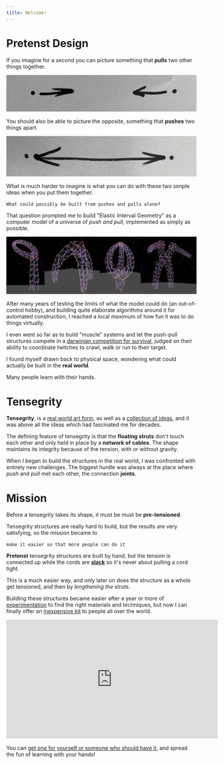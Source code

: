 ```yaml
---
title: Welcome!
---
```


# Pretenst Design

If you imagine for a second you can picture something that **pulls** two other things together.

![pull](/images/home/pull.jpg)

You should also be able to picture the opposite, something that **pushes** two things apart.

![push](/images/home/push.jpg)

What is much harder to imagine is what you can do with these two simple ideas when you put them together.

    What could possibly be built from pushes and pulls alone?

That question prompted me to build "Elastic Interval Geometry" as a computer model of a universe of *push and pull*, implemented as simply as possible.

![complex models](/images/home/complex-models.jpg)

After many years of testing the limits of what the model could do (an out-of-control hobby), and building quite elaborate algorithms around it for automated construction, I reached a local maximum of how fun it was to do things virtually.

I even went so far as to build "muscle" systems and let the push-pull structures compete in a [darwinian competition for survival](https://pretenst.com/app/#evolution), judged on their ability to coordinate twitches to crawl, walk or run to their target.

I found myself drawn back to physical space, wondering what could actually be built in the **real world**. 

Many people learn with their hands.

# Tensegrity

**Tensegrity**, is a [real world art form](http://kennethsnelson.net/), as well as a [collection of ideas](https://books.google.nl/books/about/A_Fuller_Explanation.html?id=G8zttcNdKBAC), and it was above all the ideas which had fascinated me for decades.

The defining feature of tensegrity is that the **floating struts** don't touch each other and only held in place by a **network of cables**. The shape maintains its integrity because of the tension, with or without gravity.

When I began to build the structures in the real world, I was confronted with entirely new challenges. The biggest hurdle was always at the place where *push* and *pull* met each other, the connection **joints**.

# Mission

Before a tensegrity takes its shape, it must be must be **pre-tensioned**.

Tensegrity structures are really hard to build, but the results are very satisfying, so the mission became to

    make it easier so that more people can do it

**Pretenst** tensegrity structures are built by hand, but the tension is connected up while the cords are [**slack**](https://subgenius.fandom.com/wiki/Slack) so it's never about pulling a cord tight.

This is a much easier way, and only later on does the structure as a whole get tensioned, and then by *lengthening the struts*.

Building these structures became easier after a year or more of [experimentation](construction/2020/06/15/prefab-tension-1) to find the right materials and techniques, but now I can finally offer an [inexpensive kit](https://getpretenst.com/) to people all over the world.

<iframe width="560" height="315" src="https://www.youtube.com/embed/SJGDPl3rhwg" title="YouTube video player" frameborder="0" allow="accelerometer; autoplay; clipboard-write; encrypted-media; gyroscope; picture-in-picture" allowfullscreen></iframe>

You can [get one for yourself or someone who should have it](https://getpretenst.com/), and spread the fun of learning with your hands!
